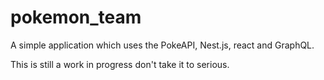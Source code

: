 # pokemon_team

A simple application which uses the PokeAPI, Nest.js, react and GraphQL.

This is still a work in progress don't take it to serious.
